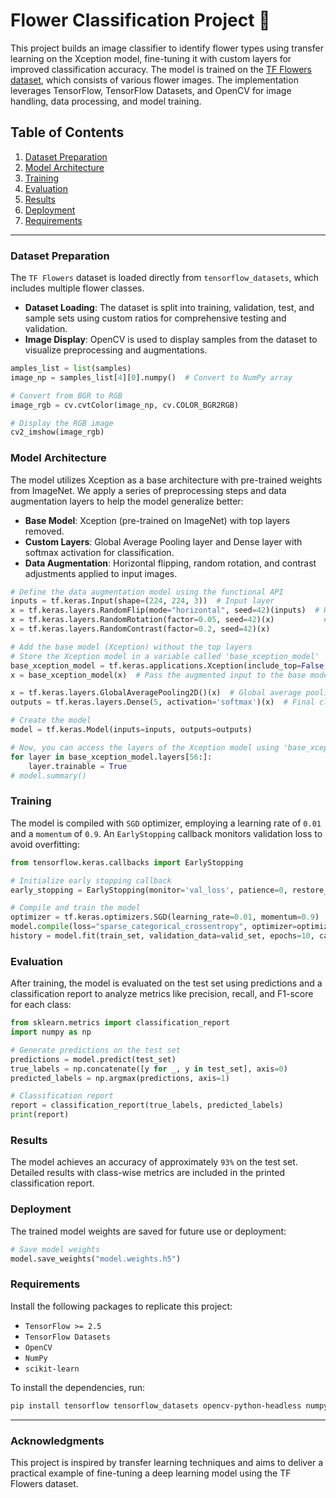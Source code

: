 # Flower Classification Project 🌸

This project builds an image classifier to identify flower types using transfer learning on the Xception model, fine-tuning it with custom layers for improved classification accuracy. The model is trained on the [TF Flowers dataset](https://www.tensorflow.org/datasets/catalog/tf_flowers), which consists of various flower images. The implementation leverages TensorFlow, TensorFlow Datasets, and OpenCV for image handling, data processing, and model training.

## Table of Contents
1. [Dataset Preparation](#dataset-preparation)
2. [Model Architecture](#model-architecture)
3. [Training](#training)
4. [Evaluation](#evaluation)
5. [Results](#results)
6. [Deployment](#deployment)
7. [Requirements](#requirements)

---

### Dataset Preparation

The `TF Flowers` dataset is loaded directly from `tensorflow_datasets`, which includes multiple flower classes. 

- **Dataset Loading**: The dataset is split into training, validation, test, and sample sets using custom ratios for comprehensive testing and validation. 
- **Image Display**: OpenCV is used to display samples from the dataset to visualize preprocessing and augmentations.

```python
amples_list = list(samples)
image_np = samples_list[4][0].numpy()  # Convert to NumPy array

# Convert from BGR to RGB
image_rgb = cv.cvtColor(image_np, cv.COLOR_BGR2RGB)

# Display the RGB image
cv2_imshow(image_rgb)
```

### Model Architecture

The model utilizes Xception as a base architecture with pre-trained weights from ImageNet. We apply a series of preprocessing steps and data augmentation layers to help the model generalize better:

- **Base Model**: Xception (pre-trained on ImageNet) with top layers removed.
- **Custom Layers**: Global Average Pooling layer and Dense layer with softmax activation for classification.
- **Data Augmentation**: Horizontal flipping, random rotation, and contrast adjustments applied to input images.

```python
# Define the data augmentation model using the functional API
inputs = tf.keras.Input(shape=(224, 224, 3))  # Input layer
x = tf.keras.layers.RandomFlip(mode="horizontal", seed=42)(inputs)  # Randomly flip images horizontally
x = tf.keras.layers.RandomRotation(factor=0.05, seed=42)(x)           # Randomly rotate images
x = tf.keras.layers.RandomContrast(factor=0.2, seed=42)(x)             # Randomly adjust contrast

# Add the base model (Xception) without the top layers
# Store the Xception model in a variable called 'base_xception_model'
base_xception_model = tf.keras.applications.Xception(include_top=False, weights='imagenet')
x = base_xception_model(x)  # Pass the augmented input to the base model

x = tf.keras.layers.GlobalAveragePooling2D()(x)  # Global average pooling layer
outputs = tf.keras.layers.Dense(5, activation='softmax')(x)  # Final classification layer

# Create the model
model = tf.keras.Model(inputs=inputs, outputs=outputs)

# Now, you can access the layers of the Xception model using 'base_xception_model'
for layer in base_xception_model.layers[56:]:
    layer.trainable = True
# model.summary()
```

### Training

The model is compiled with `SGD` optimizer, employing a learning rate of `0.01` and a `momentum` of `0.9`. An `EarlyStopping` callback monitors validation loss to avoid overfitting:

```python
from tensorflow.keras.callbacks import EarlyStopping

# Initialize early stopping callback
early_stopping = EarlyStopping(monitor='val_loss', patience=0, restore_best_weights=True)

# Compile and train the model
optimizer = tf.keras.optimizers.SGD(learning_rate=0.01, momentum=0.9)
model.compile(loss="sparse_categorical_crossentropy", optimizer=optimizer, metrics=["accuracy"])
history = model.fit(train_set, validation_data=valid_set, epochs=10, callbacks=[early_stopping])
```

### Evaluation

After training, the model is evaluated on the test set using predictions and a classification report to analyze metrics like precision, recall, and F1-score for each class:

```python
from sklearn.metrics import classification_report
import numpy as np

# Generate predictions on the test set
predictions = model.predict(test_set)
true_labels = np.concatenate([y for _, y in test_set], axis=0)
predicted_labels = np.argmax(predictions, axis=1)

# Classification report
report = classification_report(true_labels, predicted_labels)
print(report)
```

### Results

The model achieves an accuracy of approximately `93%` on the test set. Detailed results with class-wise metrics are included in the printed classification report.

### Deployment

The trained model weights are saved for future use or deployment:

```python
# Save model weights
model.save_weights("model.weights.h5")
```

### Requirements

Install the following packages to replicate this project:

- `TensorFlow >= 2.5`
- `TensorFlow Datasets`
- `OpenCV`
- `NumPy`
- `scikit-learn`

To install the dependencies, run:

```bash
pip install tensorflow tensorflow_datasets opencv-python-headless numpy scikit-learn
```

---

### Acknowledgments

This project is inspired by transfer learning techniques and aims to deliver a practical example of fine-tuning a deep learning model using the TF Flowers dataset.

